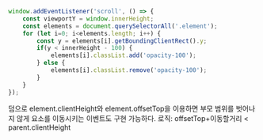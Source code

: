 ```js
window.addEventListener('scroll', () => {
	const viewportY = window.innerHeight;
	const elements = document.querySelectorAll('.element');
	for (let i=0; i<elements.length; i++) {
		const y = elements[i].getBoundingClientRect().y;
		if(y < innerHeight - 100) {
			elements[i].classList.add('opacity-100');
		} else {
			elements[i].classList.remove('opacity-100');
		}
	}
});
```

덤으로 element.clientHeight와 element.offsetTop을 이용하면 부모 범위를 벗어나지 않게 요소를 이동시키는 이벤트도 구현 가능하다.
로직: offsetTop+이동할거리 < parent.clientHeight